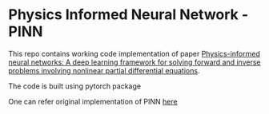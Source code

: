 # Physics Informed Neural Network - PINN

This repo contains working code implementation of paper [Physics-informed neural networks: A deep learning framework for solving forward and inverse problems involving nonlinear partial differential equations](https://doi.org/10.1016/j.jcp.2018.10.045). 

The code is built using pytorch package

One can refer original implementation of PINN [here](https://github.com/maziarraissi/PINNs)
